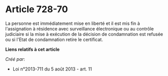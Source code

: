 # Article 728-70

La personne est immédiatement mise en liberté et il est mis fin à l'assignation à résidence avec surveillance électronique ou
au contrôle judiciaire si la mise à exécution de la décision de condamnation est refusée ou si l'Etat de condamnation retire
le certificat.

**Liens relatifs à cet article**

_Créé par_:

  - Loi n°2013-711 du 5 août 2013 - art. 11
